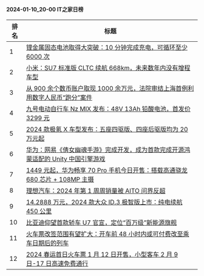 #### 2024-01-10_20-00  IT之家日榜

| 排名 | 标题|
| --- | ---|
| 1 | [锂金属固态电池取得大突破：10 分钟完成充电，可循环至少 6000 次](https://www.ithome.com/0/744/271.htm) |
| 2 | [小米：SU7 标准版 CLTC 续航 668km，未来数年内没有增程车型](https://www.ithome.com/0/744/367.htm) |
| 3 | [从 900 余个数币账户取现 1000 余万元，法院审结上海首例利用数字人民币“跑分”案件](https://www.ithome.com/0/744/280.htm) |
| 4 | [九号电动自行车 Nz MIX 发布：48V 13Ah 铅酸电池，首发价 3299 元](https://www.ithome.com/0/744/262.htm) |
| 5 | [2024 款极氪 X 车型发布：五座四驱版、四座后驱版均为 20 万元起](https://www.ithome.com/0/744/331.htm) |
| 6 | [华为：网易《倩女幽魂手游》完成开发，成为首款完成开源鸿蒙适配的 Unity 中国引擎游戏](https://www.ithome.com/0/744/339.htm) |
| 7 | [1449 元起，华为畅享 70 Pro 手机今日开售：搭载高通骁龙 680 芯片 + 108MP 主摄](https://www.ithome.com/0/744/322.htm) |
| 8 | [理想汽车：2024 年第 1 周周销量被 AITO 问界反超](https://www.ithome.com/0/744/315.htm) |
| 9 | [14.2888 万元，2024 款大众 ID.3 极智版上市：纯电续航 450 公里](https://www.ithome.com/0/744/336.htm) |
| 10 | [比亚迪仰望首款轿车 U7 官宣，定位“百万级”新能源旗舰](https://www.ithome.com/0/744/447.htm) |
| 11 | [火车票改签范围有望扩大：开车前 48 小时内或可付费改至乘车日期后的列车](https://www.ithome.com/0/744/260.htm) |
| 12 | [2024 春运首日火车票 1 月 12 日开售，小型客车 2 月 9 日-17 日高速免费通行](https://www.ithome.com/0/744/269.htm) |
